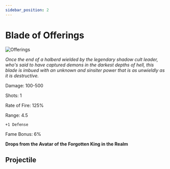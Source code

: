 ```yaml
---
sidebar_position: 2
---
```


# Blade of Offerings

![Offerings](https://vwiki.valorserver.com/api/item/picture/blade%20of%20offerings)

<i>Once the end of a halberd wielded by the legendary shadow cult leader, who's said to have captured demons in the darkest depths of hell, this blade is imbued with an unknown and sinsiter power that is as unwieldly as it is destructive.</i>

Damage: 100-500

Shots: 1

Rate of Fire: 125%

Range: 4.5

    +1 Defense

Fame Bonus: 6%

**Drops from the Avatar of the Forgotten King in the Realm**

## Projectile

